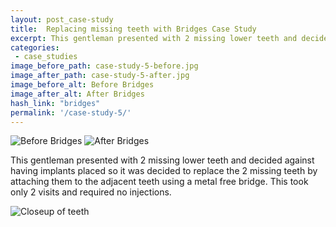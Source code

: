 ```yaml
---
layout: post_case-study
title:  Replacing missing teeth with Bridges Case Study
excerpt: This gentleman presented with 2 missing lower teeth and decided against having implants placed.
categories:
 - case_studies
image_before_path: case-study-5-before.jpg
image_after_path: case-study-5-after.jpg
image_before_alt: Before Bridges
image_after_alt: After Bridges
hash_link: "bridges"
permalink: '/case-study-5/'
---
```

<div class="u-center-table u-mb-large-1-5">
  <img src="{{site.baseurl}}/assets/images/case-study-5-before.jpg" alt="Before Bridges">
  <img src="{{site.baseurl}}/assets/images/case-study-5-after.jpg" alt="After Bridges">
</div>

This gentleman presented with 2 missing lower teeth and decided against having implants placed so it was decided to replace the 2 missing teeth by attaching them to the adjacent teeth using a metal free bridge. This took only 2 visits and required no injections.

![Closeup of teeth]({{site.baseurl}}/assets/images/case-study-5-closeup.jpg)
